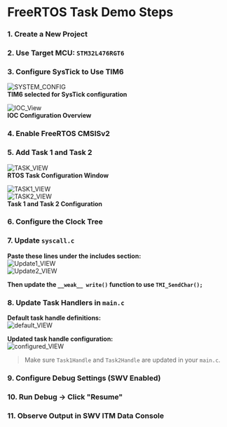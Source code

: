 # FreeRTOS Task Demo Steps

### 1. Create a New Project  
### 2. Use Target MCU: `STM32L476RGT6`  
### 3. Configure SysTick to Use TIM6  

![SYSTEM_CONFIG](docs/SYS_Config_Task_Demo.png)  
**TIM6 selected for SysTick configuration**

![IOC_View](docs/IOC_Config_View.png)  
**IOC Configuration Overview**

### 4. Enable FreeRTOS CMSISv2  
### 5. Add Task 1 and Task 2  

![TASK_VIEW](docs/RTOS_Task_Config_View.png)  
**RTOS Task Configuration Window**

![TASK1_VIEW](docs/Task1_Config.png)  
![TASK2_VIEW](docs/Task2_Config.png)  
**Task 1 and Task 2 Configuration**

### 6. Configure the Clock Tree  
### 7. Update `syscall.c`  

**Paste these lines under the includes section:**  
![Update1_VIEW](docs/SYSCALL_Update1.png)  
![Update2_VIEW](docs/SYSCALL_Update2.png)  

**Then update the `__weak__ write()` function to use `TMI_SendChar();`**

### 8. Update Task Handlers in `main.c`  

**Default task handle definitions:**  
![default_VIEW](docs/DEFAULT_Task_Handles.png)

**Updated task handle configuration:**  
![configured_VIEW](docs/CONFIG_Task_Handles.png)  

>  Make sure `Task1Handle` and `Task2Handle` are updated in your `main.c`.

### 9. Configure Debug Settings (SWV Enabled)  
### 10. Run Debug → Click "Resume"  
### 11. Observe Output in SWV ITM Data Console  
